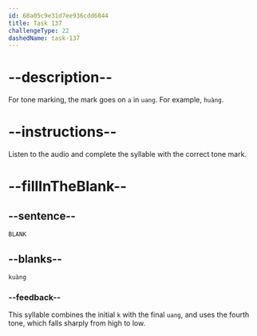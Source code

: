 ```yaml
---
id: 68a05c9e31d7ee936cdd6844
title: Task 137
challengeType: 22
dashedName: task-137
---
```


<!-- (Audio) A: kuàng -->

# --description--

For tone marking, the mark goes on `a` in `uang`. For example, `huàng`.

# --instructions--

Listen to the audio and complete the syllable with the correct tone mark.

# --fillInTheBlank--

## --sentence--

`BLANK`

## --blanks--

`kuàng`

### --feedback--

This syllable combines the initial `k` with the final `uang`, and uses the fourth tone, which falls sharply from high to low.

